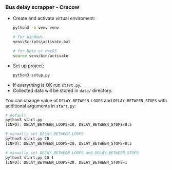 ### Bus delay scrapper - Cracow

- Create and activate virtual enviroment:
    ```bash
    python3 -m venv venv
  
    # for Windows
    venv\Scripts\activate.bat
    
    # for Unix or MacOS
    source venv/bin/activate
    ```
- Set up project:
    ```bash
    python3 setup.py
    ```
- If everything is OK run `start.py`.
- Collected data will be stored in `data/` directory.

You can change value of `DELAY_BETWEEN_LOOPS` and `DELAY_BETWEEN_STOPS` with additional arguments in `start.py`:
```bash
# default
python3 start.py
[INFO]: DELAY_BETWEEN_LOOPS=10, DELAY_BETWEEN_STOPS=0.5

# manually set DELAY_BETWEEN_LOOPS
python3 start.py 20
[INFO]: DELAY_BETWEEN_LOOPS=20, DELAY_BETWEEN_STOPS=0.5

# manually set DELAY_BETWEEN_LOOPS and DELAY_BETWEEN_STOPS
python3 start.py 20 1
[INFO]: DELAY_BETWEEN_LOOPS=20, DELAY_BETWEEN_STOPS=1
``` 

